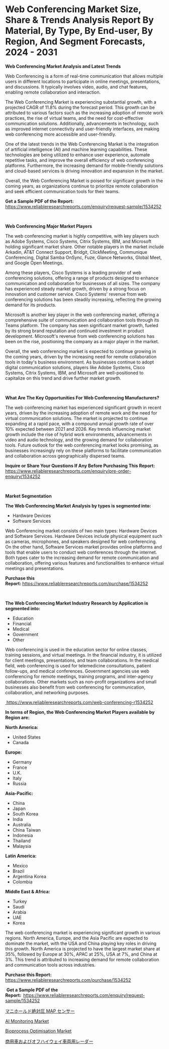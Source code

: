 <p><h1>Web Conferencing Market Size, Share & Trends Analysis Report By Material, By Type, By End-user, By Region, And Segment Forecasts, 2024 - 2031</h1></p><p><strong>Web Conferencing Market Analysis and Latest Trends</strong></p>
<p><p>Web Conferencing is a form of real-time communication that allows multiple users in different locations to participate in online meetings, presentations, and discussions. It typically involves video, audio, and chat features, enabling remote collaboration and interaction.</p><p>The Web Conferencing Market is experiencing substantial growth, with a projected CAGR of 11.8% during the forecast period. This growth can be attributed to various factors such as the increasing adoption of remote work practices, the rise of virtual teams, and the need for cost-effective communication solutions. Additionally, advancements in technology, such as improved internet connectivity and user-friendly interfaces, are making web conferencing more accessible and user-friendly.</p><p>One of the latest trends in the Web Conferencing Market is the integration of artificial intelligence (AI) and machine learning capabilities. These technologies are being utilized to enhance user experience, automate repetitive tasks, and improve the overall efficiency of web conferencing platforms. Furthermore, the increasing demand for mobile-friendly solutions and cloud-based services is driving innovation and expansion in the market.</p><p>Overall, the Web Conferencing Market is poised for significant growth in the coming years, as organizations continue to prioritize remote collaboration and seek efficient communication tools for their teams.</p></p>
<p><strong>Get a Sample PDF of the Report:&nbsp;</strong> <a href="https://www.reliableresearchreports.com/enquiry/request-sample/1534252">https://www.reliableresearchreports.com/enquiry/request-sample/1534252</a></p>
<p>&nbsp;</p>
<p><strong>Web Conferencing Major Market Players</strong></p>
<p><p>The web conferencing market is highly competitive, with key players such as Adobe Systems, Cisco Systems, Citrix Systems, IBM, and Microsoft holding significant market share. Other notable players in the market include Arkadin, AT&T Connect Support, Bridgit, ClickMeeting, Communique Conferencing, Digital Samba OnSync, Fuze, Glance Networks, Global Meet, and Google Open Meetings.</p><p>Among these players, Cisco Systems is a leading provider of web conferencing solutions, offering a range of products designed to enhance communication and collaboration for businesses of all sizes. The company has experienced steady market growth, driven by a strong focus on innovation and customer service. Cisco Systems' revenue from web conferencing solutions has been steadily increasing, reflecting the growing demand for its products.</p><p>Microsoft is another key player in the web conferencing market, offering a comprehensive suite of communication and collaboration tools through its Teams platform. The company has seen significant market growth, fueled by its strong brand reputation and continued investment in product development. Microsoft's revenue from web conferencing solutions has been on the rise, positioning the company as a major player in the market.</p><p>Overall, the web conferencing market is expected to continue growing in the coming years, driven by the increasing need for remote collaboration tools in today's business environment. As businesses continue to adopt digital communication solutions, players like Adobe Systems, Cisco Systems, Citrix Systems, IBM, and Microsoft are well-positioned to capitalize on this trend and drive further market growth.</p></p>
<p>&nbsp;</p>
<p><strong>What Are The Key Opportunities For Web Conferencing Manufacturers?</strong></p>
<p><p>The web conferencing market has experienced significant growth in recent years, driven by the increasing adoption of remote work and the need for virtual communication solutions. The market is projected to continue expanding at a rapid pace, with a compound annual growth rate of over 10% expected between 2021 and 2026. Key trends influencing market growth include the rise of hybrid work environments, advancements in video and audio technology, and the growing demand for collaboration tools. Future outlook for the web conferencing market looks promising, as businesses increasingly rely on these platforms to facilitate communication and collaboration across geographically dispersed teams.</p></p>
<p><strong>Inquire or Share Your Questions If Any Before Purchasing This Report:</strong> <a href="https://www.reliableresearchreports.com/enquiry/pre-order-enquiry/1534252">https://www.reliableresearchreports.com/enquiry/pre-order-enquiry/1534252</a></p>
<p>&nbsp;</p>
<p><strong>Market Segmentation</strong></p>
<p><strong>The Web Conferencing Market Analysis by types is segmented into:</strong></p>
<p><ul><li>Hardware Devices</li><li>Software Services</li></ul></p>
<p><p>Web Conferencing market consists of two main types: Hardware Devices and Software Services. Hardware Devices include physical equipment such as cameras, microphones, and speakers designed for web conferencing. On the other hand, Software Services market provides online platforms and tools that enable users to conduct web conferences through the internet. Both types cater to the increasing demand for remote communication and collaboration, offering various features and functionalities to enhance virtual meetings and presentations.</p></p>
<p><strong>Purchase this Report:&nbsp;</strong><a href="https://www.reliableresearchreports.com/purchase/1534252">https://www.reliableresearchreports.com/purchase/1534252</a></p>
<p>&nbsp;</p>
<p><strong>The Web Conferencing Market Industry Research by Application is segmented into:</strong></p>
<p><ul><li>Education</li><li>Financial</li><li>Medical</li><li>Government</li><li>Other</li></ul></p>
<p><p>Web conferencing is used in the education sector for online classes, training sessions, and virtual meetings. In the financial industry, it is utilized for client meetings, presentations, and team collaborations. In the medical field, web conferencing is used for telemedicine consultations, patient follow-ups, and medical conferences. Government agencies use web conferencing for remote meetings, training programs, and inter-agency collaborations. Other markets such as non-profit organizations and small businesses also benefit from web conferencing for communication, collaboration, and networking purposes.</p></p>
<p><a href="https://www.reliableresearchreports.com/web-conferencing-r1534252">&nbsp;https://www.reliableresearchreports.com/web-conferencing-r1534252</a></p>
<p><strong>In terms of Region, the Web Conferencing Market Players available by Region are:</strong></p>
<p>
    <p> <strong> North America: </strong>
        <ul>
            <li>United States</li>
            <li>Canada</li>
        </ul>
        </p> 
    <p> <strong> Europe: </strong>
        <ul>
            <li>Germany</li>
            <li>France</li>
            <li>U.K.</li>
            <li>Italy</li>
            <li>Russia</li>
        </ul>
        </p> 
    <p> <strong> Asia-Pacific: </strong>
        <ul>
            <li>China</li>
            <li>Japan</li>
            <li>South Korea</li>
            <li>India</li>
            <li>Australia</li>
            <li>China Taiwan</li>
            <li>Indonesia</li>
            <li>Thailand</li>
            <li>Malaysia</li>
        </ul>
        </p> 
    <p> <strong> Latin America: </strong>
        <ul>
            <li>Mexico</li>
            <li>Brazil</li>
            <li>Argentina Korea</li>
            <li>Colombia</li>
        </ul>
        </p> 
    <p> <strong> Middle East & Africa: </strong>
        <ul>
            <li>Turkey</li>
            <li>Saudi</li>
            <li>Arabia</li>
            <li>UAE</li>
            <li>Korea</li>
        </ul>
    </p>
    </p>
<p><p>The web conferencing market is experiencing significant growth in various regions. North America, Europe, and the Asia Pacific are expected to dominate the market, with the USA and China playing key roles in driving this growth. North America is projected to have the largest market share at 35%, followed by Europe at 30%, APAC at 25%, USA at 7%, and China at 3%. This trend is attributed to increasing demand for remote collaboration and communication tools across industries.</p></p>
<p><strong>Purchase this Report: </strong><a href="https://www.reliableresearchreports.com/purchase/1534252">https://www.reliableresearchreports.com/purchase/1534252</a></p>
<p>&nbsp;<strong>Get a Sample PDF of the Report:&nbsp;&nbsp;</strong><a href="https://www.reliableresearchreports.com/enquiry/request-sample/1534252">https://www.reliableresearchreports.com/enquiry/request-sample/1534252</a></p>
<p><strong></strong></p>
<p><p><a href="https://github.com/MacyOrn/Market-Research-Report-List-1/blob/main/2508867179906.md">マニホールド絶対圧 MAP センサー</a></p><p><a href="https://github.com/mooaaztarek/Market-Research-Report-List-1/blob/main/ai-monitoring-market.md">AI Monitoring Market</a></p><p><a href="https://github.com/zmnbyevx75/Market-Research-Report-List-1/blob/main/bioprocess-optimisation-market.md">Bioprocess Optimisation Market</a></p><p><a href="https://github.com/charm854/Market-Research-Report-List-2/blob/main/8956037179905.md">商用車およびオフハイウェイ車両用レーダー</a></p></p>